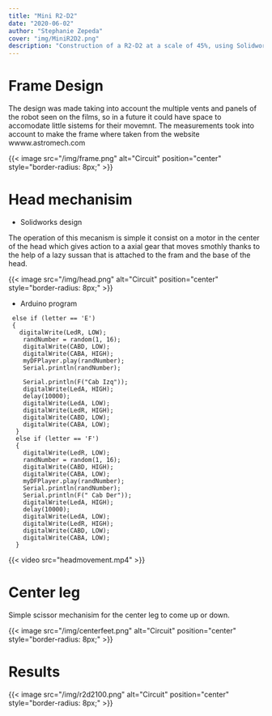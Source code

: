 ```yaml
---
title: "Mini R2-D2"
date: "2020-06-02"
author: "Stephanie Zepeda"
cover: "img/MiniR2D2.png"
description: "Construction of a R2-D2 at a scale of 45%, using Solidworks, Arduino and a 3D Printer."
---
```


# Frame Design

The design was made taking into account the multiple vents and panels of the robot seen on the films, so in a future it could have space to accomodate little sistems for their movemnt. The measurements took into account to make the frame where taken from the website wwww.astromech.com

{{< image src="/img/frame.png" alt="Circuit" position="center" style="border-radius: 8px;" >}}

# Head mechanisim

- Solidworks design

The operation of this mecanism is simple it consist on a motor in the center of the head which gives action to a axial gear that moves smothly thanks to the help of a lazy sussan that is attached to the fram and the base of the head.

{{< image src="/img/head.png" alt="Circuit" position="center" style="border-radius: 8px;" >}}



 - Arduino program

 ```
  else if (letter == 'E')
  {
    digitalWrite(LedR, LOW);
     randNumber = random(1, 16);
     digitalWrite(CABD, LOW);
     digitalWrite(CABA, HIGH);
     myDFPlayer.play(randNumber);
     Serial.println(randNumber);

     Serial.println(F("Cab Izq"));
     digitalWrite(LedA, HIGH);
     delay(10000);
     digitalWrite(LedA, LOW);
     digitalWrite(LedR, HIGH);
     digitalWrite(CABD, LOW);
     digitalWrite(CABA, LOW);
   }
   else if (letter == 'F')
   {
     digitalWrite(LedR, LOW);
     randNumber = random(1, 16);
     digitalWrite(CABD, HIGH);
     digitalWrite(CABA, LOW);
     myDFPlayer.play(randNumber);
     Serial.println(randNumber);
     Serial.println(F(" Cab Der"));
     digitalWrite(LedA, HIGH);
     delay(10000);
     digitalWrite(LedA, LOW);
     digitalWrite(LedR, HIGH);
     digitalWrite(CABD, LOW);
     digitalWrite(CABA, LOW);
   }
```
{{< video src="headmovement.mp4" >}}

#  Center leg

Simple scissor mechanisim for the center leg to come up or down.

{{< image src="/img/centerfeet.png" alt="Circuit" position="center" style="border-radius: 8px;" >}}

# Results

{{< image src="/img/r2d2100.png" alt="Circuit" position="center" style="border-radius: 8px;" >}}
